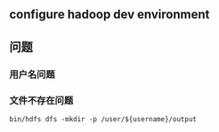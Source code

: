 


## configure hadoop dev environment

## 问题

### 用户名问题
### 文件不存在问题
`bin/hdfs dfs -mkdir -p /user/${username}/output`
